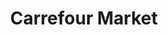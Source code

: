 ---
title: "Carrefour Market"
url: /raillencourt-sainte-olle/carrefour-market/
shop: supermarché
---